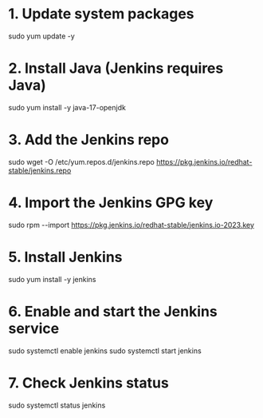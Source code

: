 # 1. Update system packages
sudo yum update -y

# 2. Install Java (Jenkins requires Java)
sudo yum install -y java-17-openjdk

# 3. Add the Jenkins repo
sudo wget -O /etc/yum.repos.d/jenkins.repo https://pkg.jenkins.io/redhat-stable/jenkins.repo

# 4. Import the Jenkins GPG key
sudo rpm --import https://pkg.jenkins.io/redhat-stable/jenkins.io-2023.key

# 5. Install Jenkins
sudo yum install -y jenkins

# 6. Enable and start the Jenkins service
sudo systemctl enable jenkins
sudo systemctl start jenkins

# 7. Check Jenkins status
sudo systemctl status jenkins
